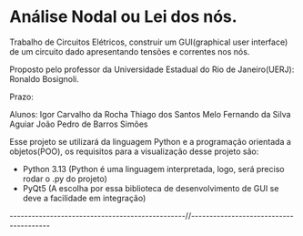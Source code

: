# Análise Nodal ou Lei dos nós.
Trabalho de Circuitos Elétricos, construir um GUI(graphical user interface) de um circuito dado apresentando tensões e correntes nos nós.

Proposto pelo professor da Universidade Estadual do Rio de Janeiro(UERJ): Ronaldo Bosignoli.

Prazo:

Alunos: Igor Carvalho da Rocha
        Thiago dos Santos Melo
        Fernando da Silva Aguiar
        João Pedro de Barros Simões 

Esse projeto se utilizará da linguagem Python e a programação orientada a objetos(POO), os requisitos para
a visualização desse projeto são:

- Python 3.13 (Python é uma linguagem interpretada, logo, será preciso rodar o .py do projeto)
- PyQt5 (A escolha por essa biblioteca de desenvolvimento de GUI se deve a facilidade em integração)
  
------------------------------------------------//---------------------------------------

